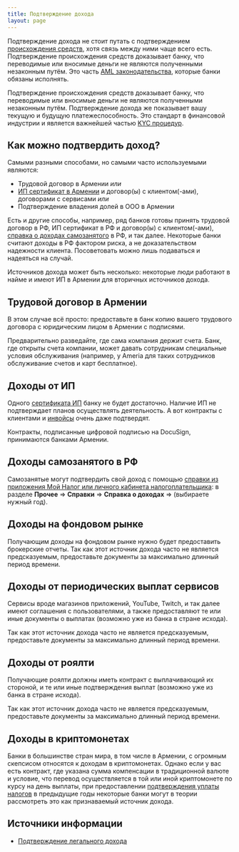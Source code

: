 ```yaml
---
title: Подтверждение дохода
layout: page
---
```


Подтверждение дохода не стоит путать с подтверждением [происхождения средств](proof-of-origin.md), хотя связь между ними чаще всего есть. Подтверждение происхождения средств доказывает банку, что переводимые или вносимые деньги не являются полученными незаконным путём. Это часть [AML законодательства](https://www.investopedia.com/terms/a/aml.asp), которые банки обязаны исполнять.

Подтверждение происхождения средств доказывает банку, что переводимые или вносимые деньги не являются полученными незаконным путём. Подтверждение дохода же показывает вашу текущую и будущую платежеспособность. Это стандарт в финансовой индустрии и является важнейшей частью [KYC процедур](https://www.investopedia.com/terms/k/knowyourclient.asp).

## Как можно подтвердить доход?

Самыми разными способами, но самыми часто используемыми являются:

- Трудовой договор в Армении *или*
- [ИП сертификат в Армении](../business/ip-new.md) и договор(ы) с клиентом(-ами), договорами с сервисами *или*
- Подтверждение владения долей в ООО в Армении

Есть и другие способы, например, ряд банков готовы принять трудовой договор в РФ, ИП сертификат в РФ и договор(ы) с клиентом(-ами), [справка о доходах самозанятого](https://www.gosuslugi.ru/help/faq/finance/4685) в РФ, и так далее. Некоторые банки считают доходы в РФ фактором риска, а не доказательством надежности клиента. Посоветовать можно лишь подаваться и надеяться на случай.

Источников дохода может быть несколько: некоторые люди работают в найме и имеют ИП в Армении для вторичных источников дохода.

## Трудовой договор в Армении

В этом случае всё просто: предоставьте в банк копию вашего трудового договора с юридическим лицом в Армении с подписями.

Предварительно разведайте, где сама компания держит счета. Банк, где открыты счета компании, может давать сотрудникам специальные условия обслуживания (например, у Ameria для таких сотрудников обслуживание счетов и карт бесплатное).

## Доходы от ИП

Одного [сертификата ИП](../business/ip-new.md) банку не будет достаточно. Наличие ИП не подтверждает планов осуществлять деятельность. А вот контракты с клиентами и [инвойсы](../business/ip-money.md) очень даже подтвердят.

Контракты, подписанные цифровой подписью на DocuSign, принимаются банками Армении.

## Доходы самозанятого в РФ

Самозанятые могут подтвердить свой доход с помощью [справки из приложения Мой Налог или личного кабинета налогоплательщика](https://www.gosuslugi.ru/help/faq/finance/4685): в разделе **Прочее** ⇒ **Справки** ⇒ **Справка о доходах** ⇒ (выбираете нужный год).

## Доходы на фондовом рынке

Получающим доходы на фондовом рынке нужно будет предоставить брокерские отчеты. Так как этот источник дохода часто не является предсказуемым, предоставьте документы за максимально длинный период времени.

## Доходы от периодических выплат сервисов

Сервисы вроде магазинов приложений, YouTube, Twitch, и так далее имеют соглашения с пользователями, а также предоставляют те или иные документы о выплатах (возможно уже из банка в стране исхода).

Так как этот источник дохода часто не является предсказуемым, предоставьте документы за максимально длинный период времени.

## Доходы от роялти

Получающие роялти должны иметь контракт с выплачивающий их стороной, и те или иные подтверждения выплат (возможно уже из банка в стране исхода).

Так как этот источник дохода часто не является предсказуемым, предоставьте документы за максимально длинный период времени.

## Доходы в криптомонетах

Банки в большинстве стран мира, в том числе в Армении, с огромным скепсисом относятся к доходам в криптомонетах. Однако если у вас есть контракт, где указана сумма компенсации в традиционной валюте и условие, что перевод осуществляется в той или иной криптомонете по курсу на день выплаты, при предоставлении [подтверждения уплаты налогов](proof-of-origin.md) в предыдущие годы некоторые банки могут в теории рассмотреть это как признаваемый источник дохода.

## Источники информации

- [Подтверждение легального дохода](https://www.notion.so/7c748623a93d4f5da5c3f015ec044a50)
